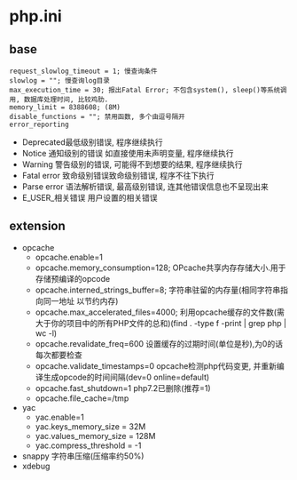 # php.ini

## base

    request_slowlog_timeout = 1; 慢查询条件  
    slowlog = ""; 慢查询log目录  
    max_execution_time = 30; 报出Fatal Error; 不包含system(), sleep()等系统调用, 数据库处理时间, 比较鸡肋.
    memory_limit = 8388608; (8M)  
    disable_functions = ""; 禁用函数, 多个由逗号隔开  
    error_reporting  

- Deprecated最低级别错误, 程序继续执行  
- Notice 通知级别的错误 如直接使用未声明变量, 程序继续执行  
- Warning 警告级别的错误, 可能得不到想要的结果, 程序继续执行  
- Fatal error  致命级别错误致命级别错误, 程序不往下执行  
- Parse error 语法解析错误, 最高级别错误, 连其他错误信息也不呈现出来  
- E_USER_相关错误 用户设置的相关错误  

## extension  

- opcache  
  - opcache.enable=1  
  - opcache.memory_consumption=128; OPcache共享内存存储大小.用于存储预编译的opcode  
  - opcache.interned_strings_buffer=8; 字符串驻留的内存量(相同字符串指向同一地址 以节约内存)  
  - opcache.max_accelerated_files=4000; 利用opcache缓存的文件数(需大于你的项目中的所有PHP文件的总和)(find . -type f -print | grep php | wc -l)  
  - opcache.revalidate_freq=600 设置缓存的过期时间(单位是秒),为0的话每次都要检查  
  - opcache.validate_timestamps=0 opcache检测php代码变更, 并重新编译生成opcode的时间间隔(dev=0 online=default)  
  - opcache.fast_shutdown=1 php7.2已删除(推荐=1)  
  - opcache.file_cache=/tmp  
- yac  
  - yac.enable=1  
  - yac.keys_memory_size = 32M  
  - yac.values_memory_size = 128M  
  - yac.compress_threshold = -1  
- snappy 字符串压缩(压缩率约50%)  
- xdebug  
